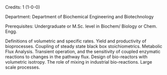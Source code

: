 Credits: 1 (1-0-0)

Department: Department of Biochemical Engineering and Biotechnology

Prerequisites: Undergraduate or M.Sc. level in Biochem/ Biology or Chem. Engg.

Definitions of volumetric and specific rates. Yield and productivity of bioprocesses. Coupling of steady state black box stoichiometrics. Metabolic Flux Analysis. Transient operation, and the sensitivity of coupled enzymatic reactions to changes in the pathway flux. Design of bio-reactors with volumetric isotropy. The role of mixing in industrial bio-reactions. Large scale processes.